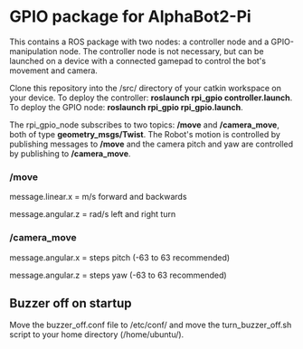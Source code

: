 # GPIO package for AlphaBot2-Pi

This contains a ROS package with two nodes: a controller node and a GPIO-manipulation node. The controller node is not necessary, but can be launched on a device with a connected gamepad to control the bot's movement and camera.

Clone this repository into the /src/ directory of your catkin workspace on your device. To deploy the controller: **roslaunch rpi_gpio controller.launch**. To deploy the GPIO node: **roslaunch rpi_gpio rpi_gpio.launch**.

The rpi_gpio_node subscribes to two topics: **/move** and **/camera_move**, both of type **geometry_msgs/Twist**. The Robot's motion is controlled by publishing messages to **/move** and the camera pitch and yaw are controlled by publishing to **/camera_move**.

### **/move**
message.linear.x = m/s forward and backwards

message.angular.z = rad/s left and right turn

### **/camera_move**
message.angular.x = steps pitch (-63 to 63 recommended)

message.angular.z = steps yaw (-63 to 63 recommended)

## Buzzer off on startup
Move the buzzer_off.conf file to /etc/conf/ and move the turn_buzzer_off.sh script to your home directory (/home/ubuntu/).
